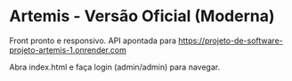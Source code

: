 # Artemis - Versão Oficial (Moderna)

Front pronto e responsivo. API apontada para https://projeto-de-software-projeto-artemis-1.onrender.com

Abra index.html e faça login (admin/admin) para navegar.
